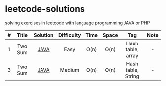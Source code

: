 # leetcode-solutions
solving exercises in leetcode with language programming JAVA or PHP

|#|	Title  | Solution |  Difficulty  |  Time  | Space  |        Tag         | Note |
|-|:------:|:--------:|:------------:|:------:|:------:|:------------------:|:----:|
|1|Two Sum | [JAVA](https://github.com/ROLY2033/leetcode-solutions/blob/main/coding/1.two-sum.txt)    |      Easy    | O(n)   | O(n)   | Hash table, array  |  -   |  
|3|Two Sum | [JAVA](https://github.com/ROLY2033/leetcode-solutions/blob/main/coding/1.two-sum.txt)    |      Medium    | O(n)   | O(n)   | Hash table, String  |  -   |  
